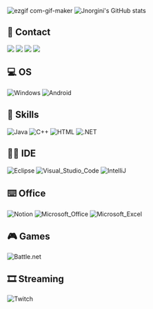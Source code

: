 ![ezgif com-gif-maker](https://user-images.githubusercontent.com/114461353/193234379-e957e2ff-1afa-4710-9645-76904c25023f.gif)
![Jnorgini's GitHub stats](https://github-readme-stats.vercel.app/api?username=jnorgini&show_icons=true&theme=merko) 




## 📱 Contact 
<a href="https://www.linkedin.com/in/juliana-norgini-5b0bb61b0/" target="_blank"><img src="https://img.shields.io/badge/-LinkedIn-%230077B5?style=for-the-badge&logo=linkedin&logoColor=white" target="_blank"></a> 
<a href = "mailto:jnorgini@gmail.com"><img src="https://img.shields.io/badge/Gmail-D14836?style=for-the-badge&logo=gmail&logoColor=white" target="_blank"></a>
<a href="https://www.instagram.com/juliana.norgini/" target="_blank"><img src="https://img.shields.io/badge/-Instagram-%23E4405F?style=for-the-badge&logo=instagram&logoColor=white" target="_blank"></a>
<a href="https://github.com/jnorgini" target="_blank"><img src="https://img.shields.io/badge/GitHub-100000?style=for-the-badge&logo=github&logoColor=white"></a> 

  
</div>

## 💻 OS

<div style="display: inline_block">
<img align="center" alt="Windows" src="https://img.shields.io/badge/Windows-0078D6?style=for-the-badge&logo=windows&logoColor=white" />
<img align="center" alt="Android" src="https://img.shields.io/badge/Android-3DDC84?style=for-the-badge&logo=android&logoColor=white" />




## 🚀 Skills

<div style="display: inline_block">
<img align="center" alt="Java" src="https://img.shields.io/badge/Java-ED8B00?style=for-the-badge&logo=java&logoColor=white" />
<img align="center" alt="C++" src="https://img.shields.io/badge/C%2B%2B-00599C?style=for-the-badge&logo=c%2B%2B&logoColor=white" />
<img align="center" alt="HTML" src="https://img.shields.io/badge/HTML5-E34F26?style=for-the-badge&logo=html5&logoColor=white" />
<img align="center" alt=".NET" src="https://img.shields.io/badge/.NET-5C2D91?style=for-the-badge&logo=.net&logoColor=white" />

## 👩‍💻 IDE

<div style="display: inline_block">
<img align="center" alt="Eclipse" src="https://img.shields.io/badge/Eclipse-2C2255?style=for-the-badge&logo=eclipse&logoColor=white" />
<img align="center" alt="Visual_Studio_Code" src="https://img.shields.io/badge/Visual_Studio_Code-0078D4?style=for-the-badge&logo=visual%20studio%20code&logoColor=white" />
<img align="center" alt="IntelliJ" src="https://img.shields.io/badge/IntelliJ_IDEA-000000.svg?style=for-the-badge&logo=intellij-idea&logoColor=white" />

## ⌨️ Office

<div style="display: inline_block">
<img align="center" alt="Notion" src="https://img.shields.io/badge/Notion-000000?style=for-the-badge&logo=notion&logoColor=white" />
<img align="center" alt="Microsoft_Office" src="https://img.shields.io/badge/Microsoft_Office-D83B01?style=for-the-badge&logo=microsoft-office&logoColor=white" />
<img align="center" alt="Microsoft_Excel" src="https://img.shields.io/badge/Microsoft_Excel-217346?style=for-the-badge&logo=microsoft-excel&logoColor=white" />


## 🎮 Games
<div style="display: inline_block">
<img align="center" alt="Battle.net" src="https://img.shields.io/badge/Battle.net-000?style=for-the-badge&logo=battle.net&logoColor=148EFF" />

## 🎞 Streaming
<div style="display: inline_block">
<img align="center" alt="Twitch" src="https://img.shields.io/badge/Twitch-9146FF?style=for-the-badge&logo=twitch&logoColor=white" />

##
  


